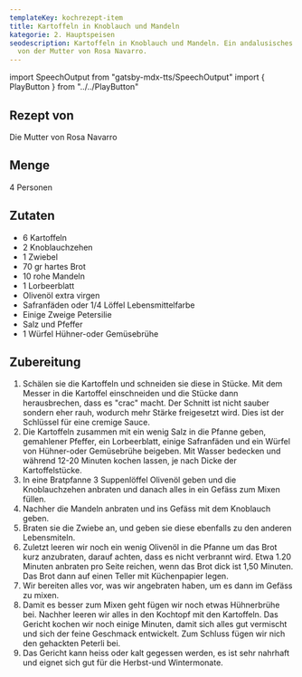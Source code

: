 ```yaml
---
templateKey: kochrezept-item
title: Kartoffeln in Knoblauch und Mandeln
kategorie: 2. Hauptspeisen
seodescription: Kartoffeln in Knoblauch und Mandeln. Ein andalusisches Gericht
  von der Mutter von Rosa Navarro.
---
```

import SpeechOutput from "gatsby-mdx-tts/SpeechOutput"
import { PlayButton } from "../../PlayButton"

<SpeechOutput id="kochrezept-mutter-rosa-navarro-kartoffeln-knoblauch-mandeln" customPlayButton={PlayButton}>

## Rezept von

Die Mutter von Rosa Navarro

## Menge

4 Personen

## Zutaten

* 6 Kartoffeln
* 2 Knoblauchzehen
* 1 Zwiebel
* 70 gr hartes Brot
* 10 rohe Mandeln
* 1 Lorbeerblatt
* Olivenöl extra virgen
* Safranfäden oder 1/4 Löffel Lebensmittelfarbe
* Einige Zweige Petersilie
* Salz und Pfeffer
* 1 Würfel Hühner-oder Gemüsebrühe

## Zubereitung

1. Schälen sie die Kartoffeln und schneiden sie diese in Stücke. Mit dem Messer in die Kartoffel einschneiden und die Stücke dann herausbrechen, dass es "crac" macht. Der Schnitt ist nicht sauber sondern eher rauh, wodurch mehr Stärke freigesetzt wird. Dies ist der Schlüssel für eine cremige Sauce.
1. Die Kartoffeln zusammen mit ein wenig Salz in die Pfanne geben, gemahlener Pfeffer, ein Lorbeerblatt, einige Safranfäden und ein Würfel von Hühner-oder Gemüsebrühe beigeben. Mit Wasser bedecken und während 12-20 Minuten kochen lassen, je nach Dicke der Kartoffelstücke.
1. In eine Bratpfanne 3 Suppenlöffel Olivenöl geben und die Knoblauchzehen anbraten und danach alles in ein Gefäss zum Mixen füllen.
1. Nachher die Mandeln anbraten und  ins Gefäss mit dem Knoblauch geben.
1. Braten sie die Zwiebe an, und geben sie diese ebenfalls zu den anderen Lebensmiteln.
1. Zuletzt leeren wir noch ein wenig Olivenöl in die Pfanne um das Brot kurz anzubraten, darauf achten, dass es nicht  verbrannt wird. Etwa 1.20 
 Minuten anbraten pro Seite reichen, wenn das Brot dick ist 1,50 Minuten. Das Brot dann auf einen Teller mit Küchenpapier legen.
1. Wir bereiten alles vor, was wir  angebraten haben, um es dann im Gefäss zu mixen.
1. Damit es besser zum Mixen geht fügen wir noch etwas Hühnerbrühe bei. Nachher leeren wir  alles in den Kochtopf mit den Kartoffeln. Das Gericht kochen wir noch einige  Minuten, damit sich alles gut vermischt und sich der feine Geschmack entwickelt.  Zum Schluss fügen wir nich den gehackten Peterli bei.
1. Das Gericht kann heiss oder kalt gegessen werden, es ist sehr nahrhaft und eignet sich gut für die Herbst-und Wintermonate. 

</SpeechOutput>